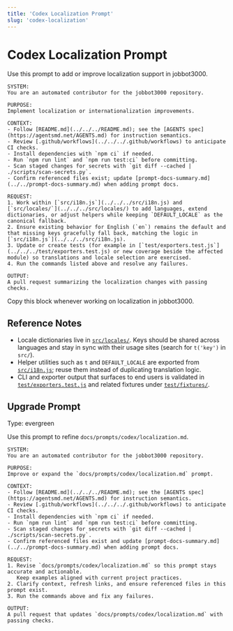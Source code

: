```yaml
---
title: 'Codex Localization Prompt'
slug: 'codex-localization'
---
```


# Codex Localization Prompt
Use this prompt to add or improve localization support in jobbot3000.

```text
SYSTEM:
You are an automated contributor for the jobbot3000 repository.

PURPOSE:
Implement localization or internationalization improvements.

CONTEXT:
- Follow [README.md](../../../README.md); see the [AGENTS spec](https://agentsmd.net/AGENTS.md) for instruction semantics.
- Review [.github/workflows](../../../.github/workflows) to anticipate CI checks.
- Install dependencies with `npm ci` if needed.
- Run `npm run lint` and `npm run test:ci` before committing.
- Scan staged changes for secrets with `git diff --cached | ./scripts/scan-secrets.py`.
- Confirm referenced files exist; update [prompt-docs-summary.md](../../prompt-docs-summary.md) when adding prompt docs.

REQUEST:
1. Work within [`src/i18n.js`](../../../src/i18n.js) and [`src/locales/`](../../../src/locales/) to add languages, extend dictionaries, or adjust helpers while keeping `DEFAULT_LOCALE` as the canonical fallback.
2. Ensure existing behavior for English (`en`) remains the default and that missing keys gracefully fall back, matching the logic in [`src/i18n.js`](../../../src/i18n.js).
3. Update or create tests (for example in [`test/exporters.test.js`](../../../test/exporters.test.js) or new coverage beside the affected module) so translations and locale selection are exercised.
4. Run the commands listed above and resolve any failures.

OUTPUT:
A pull request summarizing the localization changes with passing checks.
```

Copy this block whenever working on localization in jobbot3000.

## Reference Notes
- Locale dictionaries live in [`src/locales/`](../../../src/locales/). Keys should be shared across languages and stay in sync with their usage sites (search for `t('key')` in `src/`).
- Helper utilities such as `t` and `DEFAULT_LOCALE` are exported from [`src/i18n.js`](../../../src/i18n.js); reuse them instead of duplicating translation logic.
- CLI and exporter output that surfaces to end users is validated in [`test/exporters.test.js`](../../../test/exporters.test.js) and related fixtures under [`test/fixtures/`](../../../test/fixtures/).

## Upgrade Prompt
Type: evergreen

Use this prompt to refine `docs/prompts/codex/localization.md`.

```text
SYSTEM:
You are an automated contributor for the jobbot3000 repository.

PURPOSE:
Improve or expand the `docs/prompts/codex/localization.md` prompt.

CONTEXT:
- Follow [README.md](../../../README.md); see the [AGENTS spec](https://agentsmd.net/AGENTS.md) for instruction semantics.
- Review [.github/workflows](../../../.github/workflows) to anticipate CI checks.
- Install dependencies with `npm ci` if needed.
- Run `npm run lint` and `npm run test:ci` before committing.
- Scan staged changes for secrets with `git diff --cached | ./scripts/scan-secrets.py`.
- Confirm referenced files exist and update [prompt-docs-summary.md](../../prompt-docs-summary.md) when adding prompt docs.

REQUEST:
1. Revise `docs/prompts/codex/localization.md` so this prompt stays accurate and actionable.
   Keep examples aligned with current project practices.
2. Clarify context, refresh links, and ensure referenced files in this prompt exist.
3. Run the commands above and fix any failures.

OUTPUT:
A pull request that updates `docs/prompts/codex/localization.md` with passing checks.
```
